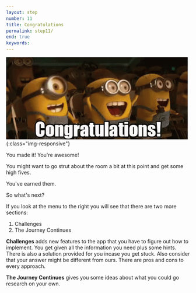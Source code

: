 ```yaml
---
layout: step
number: 11
title: Congratulations
permalink: step11/
end: true
keywords:
---
```


![Congratulations](../assets/minions-congrats.gif){:class="img-responsive"}

You made it!  You're awesome!

You might want to go strut about the room a bit at this point and get some high fives.  

You've earned them.

So what's next?

If you look at the menu to the right you will see that there are two more sections:

1. Challenges
2. The Journey Continues

**Challenges** adds new features to the app that you have to figure out how to implement.  You get given all the information you need plus some hints. There is also a solution provided for you incase you get stuck.  Also consider that your answer might be different from ours.  There are pros and cons to every approach.

**The Journey Continues** gives you some ideas about what you could go research on your own.
